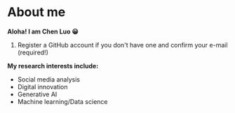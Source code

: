 
About me 
======
**Aloha! I am Chen Luo 😀**

1. Register a GitHub account if you don't have one and confirm your e-mail (required!)
   
**My research interests include:**

- Social media analysis
- Digital innovation
- Generative AI
- Machine learning/Data science

